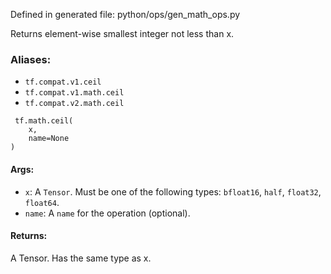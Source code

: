 
Defined in generated file: python/ops/gen_math_ops.py

Returns element-wise smallest integer not less than x.
### Aliases:
- `tf.compat.v1.ceil`
- `tf.compat.v1.math.ceil`
- `tf.compat.v2.math.ceil`

```
 tf.math.ceil(
    x,
    name=None
)
```
#### Args:
- `x`: A `Tensor`. Must be one of the following types: `bfloat16`, `half`, `float32`, `float64`.
- `name`: A `name` for the operation (optional).
#### Returns:

A Tensor. Has the same type as x.
